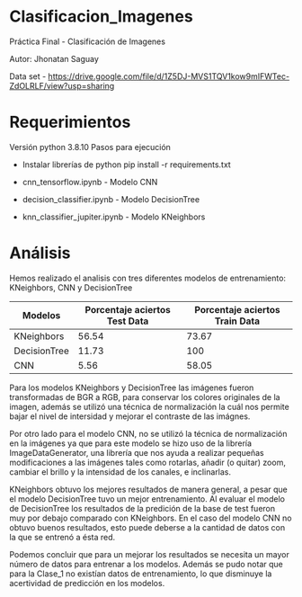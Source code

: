 # Clasificacion_Imagenes
Práctica Final - Clasificación de Imagenes

Autor: Jhonatan Saguay

Data set - https://drive.google.com/file/d/1Z5DJ-MVS1TQV1kow9mIFWTec-ZdOLRLF/view?usp=sharing

# Requerimientos
Versión python 3.8.10
Pasos para ejecución
- Instalar librerías de python
    pip install -r requirements.txt

- cnn_tensorflow.ipynb  - Modelo CNN
- decision_classifier.ipynb  - Modelo DecisionTree
- knn_classifier_jupiter.ipynb - Modelo KNeighbors

# Análisis

Hemos realizado el analisis con tres diferentes modelos de entrenamiento: KNeighbors, CNN y DecisionTree

| Modelos  | Porcentaje aciertos Test Data | Porcentaje aciertos Train Data|
| ------------- | ------------- | ------------- |
| KNeighbors  | 56.54  | 73.67 |
| DecisionTree  | 11.73  | 100 |
| CNN  | 5.56  | 58.05 |


Para los modelos KNeighbors y DecisionTree las imágenes fueron transformadas de BGR a RGB, para conservar los colores originales de la imagen, además se utilizó una técnica de normalización la cuál nos permite bajar el nivel de intersidad y mejorar el contraste de las imágnes.

Por otro lado para el modelo CNN, no se utilizó la técnica de normalización en la imágenes ya que para este modelo se hizo uso de la librería ImageDataGenerator, una librería que nos ayuda a realizar pequeñas modificaciones a las imágenes tales como rotarlas, añadir (o quitar) zoom, cambiar el brillo y la intensidad de los canales, e inclinarlas.

KNeighbors obtuvo los mejores resultados de manera general, a pesar que el modelo DecisionTree tuvo un mejor entrenamiento. Al evaluar el modelo de DecisionTree los resultados de la predición de la base de test fueron muy por debajo comparado con KNeighbors. En el caso del modelo CNN no obtuvo buenos resultados, esto puede deberse a la cantidad de datos con la que se entrenó a ésta red.

Podemos concluir que para un mejorar los resultados se necesita un mayor número de datos para entrenar a los modelos. Además se pudo notar que para la Clase_1 no existían datos de entrenamiento, lo que disminuye la acertividad de predicción en los modelos.
